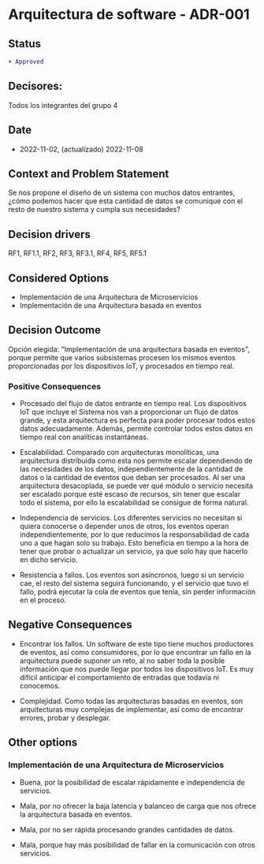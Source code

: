 # Arquitectura de software - ADR-001

## Status

```diff
+ Approved
```

## Decisores:

Todos los integrantes del grupo 4

## Date

* 2022-11-02, (actualizado) 2022-11-08

## Context and Problem Statement

Se nos propone el diseño de un sistema con muchos datos entrantes, ¿cómo podemos hacer que esta cantidad de datos se comunique con el resto de nuestro sistema y cumpla sus necesidades?

## Decision drivers

RF1, RF1.1, RF2, RF3, RF3.1, RF4, RF5, RF5.1

## Considered Options

* Implementación de una Arquitectura de Microservicios
* Implementación de una Arquitectura basada en eventos

## Decision Outcome

Opción elegida: "Implementación de una arquitectura basada en eventos", porque permite que varios subsistemas procesen los mismos eventos proporcionadas por los dispositivos IoT, y procesados en tiempo real.

### Positive Consequences

* Procesado del flujo de datos entrante en tiempo real. Los dispositivos IoT que incluye el Sistema nos van a proporcionar un flujo de datos grande, y esta arquitectura es perfecta para poder procesar todos estos datos adecuadamente. Además, permite controlar todos estos datos en tiempo real con analíticas instantáneas. 

* Escalabilidad. Comparado con arquitecturas monolíticas, una arquitectura distribuida como esta nos permite escalar dependiendo de las necesidades de los datos, independientemente de la cantidad de datos o la cantidad de eventos que deban ser procesados. Al ser una arquitectura desacoplada, se puede ver qué módulo o servicio necesita ser escalado porque esté escaso de recursos, sin tener que escalar todo el sistema, por ello la escalabilidad se consigue de forma natural.  

* Independencia de servicios. Los diferentes servicios no necesitan si quiera conocerse o depender unos de otros, los eventos operan independientemente, por lo que reducimos la responsabilidad de cada uno a que hagan solo su trabajo. Esto beneficia en tiempo a la hora de tener que probar o actualizar un servicio, ya que solo hay que hacerlo en dicho servicio. 

* Resistencia a fallos. Los eventos son asíncronos, luego si un servicio cae, el resto del sistema seguirá funcionando, y el servicio que tuvo el fallo, podrá ejecutar la cola de eventos que tenía, sin perder información en el proceso.

## Negative Consequences

* Encontrar los fallos. Un software de este tipo tiene muchos productores de eventos, así como consumidores, por lo que encontrar un fallo en la arquitectura puede suponer un reto, al no saber toda la posible información que nos puede llegar por todos los dispositivos IoT. Es muy difícil anticipar el comportamiento de entradas que todavía ni conocemos. 

* Complejidad. Como todas las arquitecturas basadas en eventos, son arquitecturas muy complejas de implementar, así como de encontrar errores, probar y desplegar.

## Other options

### Implementación de una Arquitectura de Microservicios

* Buena, por la posibilidad de escalar rápidamente e independencia de servicios. 
* Mala, por no ofrecer la baja latencia y balanceo de carga que nos ofrece la arquitectura basada en eventos. 

* Mala, por no ser rápida procesando grandes cantidades de datos. 
* Mala, porque hay más posibilidad de fallar en la comunicación con otros servicios.